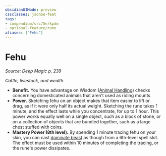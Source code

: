 ```yaml
---
obsidianUIMode: preview
cssclasses: json5e-feat
tags:
- compendium/src/5e/kpdm
- optional-feature/rune
aliases: ["Fehu"]
---
```

# Fehu
*Source: Deep Magic p. 239*  

*Cattle, livestock, and wealth*

- **Benefit.** You have advantage on Wisdom ([Animal Handling](/compendium/rules/skills.md#Animal%20Handling)) checks concerning domesticated animals that aren't used as riding mounts.  
- **Power.** Sketching fehu on an object makes that item easier to lift or drag, as if it were only half its actual weight. Sketching the rune takes 1 minute, and the effect lasts while you concentrate, for up to 1 hour. This power works equally well on a single object, such as a block of stone, or on a collection of objects that are bundled together, such as a large chest stuffed with coins.  
- **Mastery Power (8th level).** By spending 1 minute tracing fehu on your skin, you can cast [dominate beast](compendium/spells/dominate-beast.md) as though from a 6th-level spell slot. The effect must be used within 10 minutes of completing the tracing, or the rune's power dissipates.